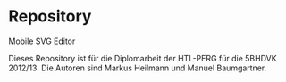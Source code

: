 Repository
==========

Mobile SVG Editor

Dieses Repository ist für die Diplomarbeit der HTL-PERG für die 5BHDVK 2012/13.
Die Autoren sind Markus Heilmann und Manuel Baumgartner.
